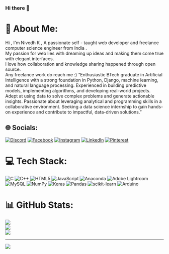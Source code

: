 ### Hi there 👋

<!--
**Nivedh05/Nivedh05** is a ✨ _special_ ✨ repository because its `README.md` (this file) appears on your GitHub profile.

Here are some ideas to get you started:

- 🔭 I’m currently working on ...
- 🌱 I’m currently learning ...
- 👯 I’m looking to collaborate on ...
- 🤔 I’m looking for help with ...
- 💬 Ask me about ...
- 📫 How to reach me: ...
- 😄 Pronouns: ...
- ⚡ Fun fact: ...
-->

# 💫 About Me:
Hi , I'm Nivedh K , A passionate self - taught web developer and freelance computer science engineer from India .<br>My passion for web lies with dreaming up ideas and making them come true with elegant interfaces.<br>I love how collaboration and knowledge sharing happened through open source.<br>Any freelance work do reach me :)
“Enthusiastic BTech graduate in Artificial Intelligence with a strong foundation in Python, Django, machine learning, and natural language processing. Experienced in building predictive models, implementing algorithms, and developing real-world projects. Adept at using data to solve complex problems and generate actionable insights. Passionate about leveraging analytical and programming skills in a collaborative environment. Seeking a data science internship to gain hands-on experience and contribute to impactful, data-driven solutions.” <br>

## 🌐 Socials:
[![Discord](https://img.shields.io/badge/Discord-%237289DA.svg?logo=discord&logoColor=white)](htttps://discord.gg/773075954938675272) [![Facebook](https://img.shields.io/badge/Facebook-%231877F2.svg?logo=Facebook&logoColor=white)](https://facebook.com/nivedhsudhi) [![Instagram](https://img.shields.io/badge/Instagram-%23E4405F.svg?logo=Instagram&logoColor=white)](https://instagram.com/nivedh_k05) [![LinkedIn](https://img.shields.io/badge/LinkedIn-%230077B5.svg?logo=linkedin&logoColor=white)](https://linkedin.com/in/nivedh-k-288707220) [![Pinterest](https://img.shields.io/badge/Pinterest-%23E60023.svg?logo=Pinterest&logoColor=white)](https://pinterest.com/1x5G638) 

# 💻 Tech Stack:
![C](https://img.shields.io/badge/c-%2300599C.svg?style=for-the-badge&logo=c&logoColor=white) ![C++](https://img.shields.io/badge/c++-%2300599C.svg?style=for-the-badge&logo=c%2B%2B&logoColor=white) ![HTML5](https://img.shields.io/badge/html5-%23E34F26.svg?style=for-the-badge&logo=html5&logoColor=white) ![JavaScript](https://img.shields.io/badge/javascript-%23323330.svg?style=for-the-badge&logo=javascript&logoColor=%23F7DF1E) ![Anaconda](https://img.shields.io/badge/Anaconda-%2344A833.svg?style=for-the-badge&logo=anaconda&logoColor=white) ![Adobe Lightroom](https://img.shields.io/badge/Adobe%20Lightroom-31A8FF.svg?style=for-the-badge&logo=Adobe%20Lightroom&logoColor=white) ![MySQL](https://img.shields.io/badge/mysql-%2300f.svg?style=for-the-badge&logo=mysql&logoColor=white) ![NumPy](https://img.shields.io/badge/numpy-%23013243.svg?style=for-the-badge&logo=numpy&logoColor=white) ![Keras](https://img.shields.io/badge/Keras-%23D00000.svg?style=for-the-badge&logo=Keras&logoColor=white) ![Pandas](https://img.shields.io/badge/pandas-%23150458.svg?style=for-the-badge&logo=pandas&logoColor=white) ![scikit-learn](https://img.shields.io/badge/scikit--learn-%23F7931E.svg?style=for-the-badge&logo=scikit-learn&logoColor=white) ![Arduino](https://img.shields.io/badge/-Arduino-00979D?style=for-the-badge&logo=Arduino&logoColor=white)
# 📊 GitHub Stats:
![](https://github-readme-stats.vercel.app/api?username=nivedh05&theme=dark&hide_border=false&include_all_commits=true&count_private=false)<br/>
![](https://github-readme-streak-stats.herokuapp.com/?user=nivedh05&theme=dark&hide_border=false)<br/>
![](https://github-readme-stats.vercel.app/api/top-langs/?username=nivedh05&theme=dark&hide_border=false&include_all_commits=true&count_private=false&layout=compact)

---
[![](https://visitcount.itsvg.in/api?id=nivedh05&icon=0&color=0)](https://visitcount.itsvg.in)
